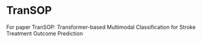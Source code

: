# TranSOP
For paper TranSOP: Transformer-based Multimodal Classification for Stroke Treatment Outcome Prediction
